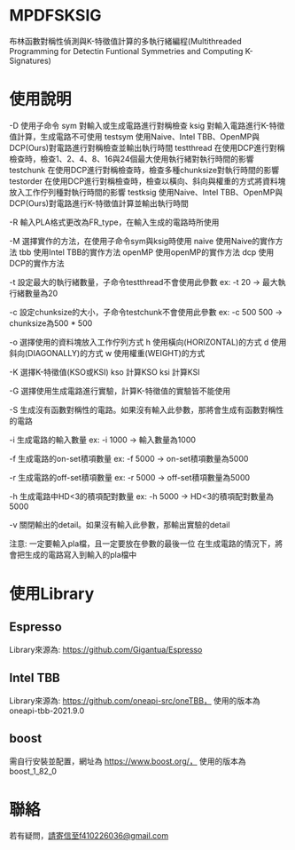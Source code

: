 # MPDFSKSIG

布林函數對稱性偵測與K-特徵值計算的多執行緒編程(Multithreaded Programming for Detectin Funtional Symmetries and Computing K-Signatures)

# 使用說明

-D 使用子命令
  sym 對輸入或生成電路進行對稱檢查
  ksig 對輸入電路進行K-特徵值計算，生成電路不可使用
  testsym 使用Naive、Intel TBB、OpenMP與DCP(Ours)對電路進行對稱檢查並輸出執行時間
  testthread 在使用DCP進行對稱檢查時，檢查1、2、4、8、16與24個最大使用執行緒對執行時間的影響
  testchunk 在使用DCP進行對稱檢查時，檢查多種chunksize對執行時間的影響
  testorder 在使用DCP進行對稱檢查時，檢查以橫向、斜向與權重的方式將資料塊放入工作佇列種對執行時間的影響
  testksig 使用Naive、Intel TBB、OpenMP與DCP(Ours)對電路進行K-特徵值計算並輸出執行時間

-R 輸入PLA格式更改為FR_type，在輸入生成的電路時所使用

-M 選擇實作的方法，在使用子命令sym與ksig時使用
  naive 使用Naive的實作方法
  tbb 使用Intel TBB的實作方法
  openMP 使用openMP的實作方法
  dcp 使用DCP的實作方法

-t 設定最大的執行緒數量，子命令testthread不會使用此參數
  ex: -t 20 -> 最大執行緒數量為20

-c 設定chunksize的大小，子命令testchunk不會使用此參數
  ex: -c 500 500 -> chunksize為500 * 500

-o 選擇使用的資料塊放入工作佇列方式
  h 使用橫向(HORIZONTAL)的方式
  d 使用斜向(DIAGONALLY)的方式
  w 使用權重(WEIGHT)的方式

-K 選擇K-特徵值(KSO或KSI)
  kso 計算KSO
  ksi 計算KSI

-G 選擇使用生成電路進行實驗，計算K-特徵值的實驗皆不能使用

-S 生成沒有函數對稱性的電路。如果沒有輸入此參數，那將會生成有函數對稱性的電路

-i 生成電路的輸入數量
  ex: -i 1000 -> 輸入數量為1000
  
-f 生成電路的on-set積項數量
  ex: -f 5000 -> on-set積項數量為5000
  
-r 生成電路的off-set積項數量
  ex: -r 5000 -> off-set積項數量為5000
  
-h 生成電路中HD<3的積項配對數量
  ex: -h 5000 -> HD<3的積項配對數量為5000

-v 關閉輸出的detail。如果沒有輸入此參數，那輸出實驗的detail

注意: 一定要輸入pla檔，且一定要放在參數的最後一位
在生成電路的情況下，將會把生成的電路寫入到輸入的pla檔中

# 使用Library

## Espresso
Library來源為: https://github.com/Gigantua/Espresso

## Intel TBB
Library來源為: https://github.com/oneapi-src/oneTBB，
使用的版本為oneapi-tbb-2021.9.0

## boost
需自行安裝並配置，網址為 https://www.boost.org/，
使用的版本為boost_1_82_0

# 聯絡
若有疑問，請寄信至f410226036@gmail.com
